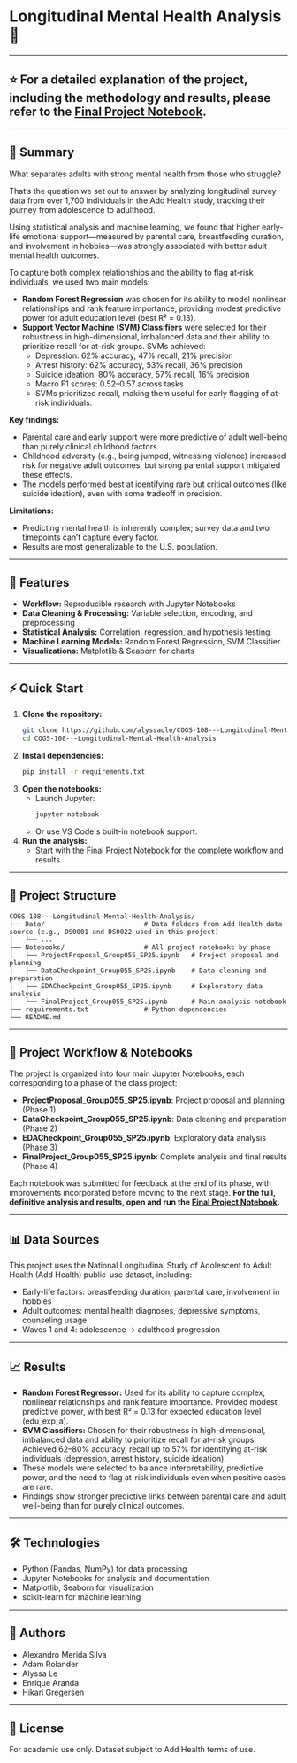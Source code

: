 


# Longitudinal Mental Health Analysis 🧠
---

## ⭐ For a detailed explanation of the project, including the methodology and results, please refer to the [Final Project Notebook](Notebooks/FinalProject_Group055_SP25.ipynb).

---

## 📝 Summary

What separates adults with strong mental health from those who struggle? 

That’s the question we set out to answer by analyzing longitudinal survey data from over 1,700 individuals in the Add Health study, tracking their journey from adolescence to adulthood.

Using statistical analysis and machine learning, we found that higher early-life emotional support—measured by parental care, breastfeeding duration, and involvement in hobbies—was strongly associated with better adult mental health outcomes.

To capture both complex relationships and the ability to flag at-risk individuals, we used two main models:
- **Random Forest Regression** was chosen for its ability to model nonlinear relationships and rank feature importance, providing modest predictive power for adult education level (best R² = 0.13).
- **Support Vector Machine (SVM) Classifiers** were selected for their robustness in high-dimensional, imbalanced data and their ability to prioritize recall for at-risk groups. SVMs achieved:
	- Depression: 62% accuracy, 47% recall, 21% precision
	- Arrest history: 62% accuracy, 53% recall, 36% precision
	- Suicide ideation: 80% accuracy, 57% recall, 16% precision
	- Macro F1 scores: 0.52–0.57 across tasks
	- SVMs prioritized recall, making them useful for early flagging of at-risk individuals.

**Key findings:**
- Parental care and early support were more predictive of adult well-being than purely clinical childhood factors.
- Childhood adversity (e.g., being jumped, witnessing violence) increased risk for negative adult outcomes, but strong parental support mitigated these effects.
- The models performed best at identifying rare but critical outcomes (like suicide ideation), even with some tradeoff in precision.

**Limitations:**
- Predicting mental health is inherently complex; survey data and two timepoints can’t capture every factor.
- Results are most generalizable to the U.S. population.

---

## 🚀 Features

- **Workflow:** Reproducible research with Jupyter Notebooks
- **Data Cleaning & Processing:** Variable selection, encoding, and preprocessing
- **Statistical Analysis:** Correlation, regression, and hypothesis testing
- **Machine Learning Models:** Random Forest Regression, SVM Classifier
- **Visualizations:** Matplotlib & Seaborn for charts

---



## ⚡ Quick Start

1. **Clone the repository:**
	```bash
	git clone https://github.com/alyssaqle/COGS-108---Longitudinal-Mental-Health-Analysis.git
	cd COGS-108---Longitudinal-Mental-Health-Analysis
	```
2. **Install dependencies:**
	```bash
	pip install -r requirements.txt
	```
3. **Open the notebooks:**
	- Launch Jupyter:
	  ```bash
	  jupyter notebook
	  ```
	- Or use VS Code's built-in notebook support.
4. **Run the analysis:**
	- Start with the [Final Project Notebook](Notebooks/FinalProject_Group055_SP25.ipynb) for the complete workflow and results.

---




## 📂 Project Structure

```
COGS-108---Longitudinal-Mental-Health-Analysis/
├── Data/                         # Data folders from Add Health data source (e.g., DS0001 and DS0022 used in this project)
│   └── ...
├── Notebooks/                    # All project notebooks by phase
│   ├── ProjectProposal_Group055_SP25.ipynb   # Project proposal and planning
│   ├── DataCheckpoint_Group055_SP25.ipynb    # Data cleaning and preparation
│   ├── EDACheckpoint_Group055_SP25.ipynb     # Exploratory data analysis
│   └── FinalProject_Group055_SP25.ipynb      # Main analysis notebook
├── requirements.txt              # Python dependencies
└── README.md
```

---


## 📓 Project Workflow & Notebooks

The project is organized into four main Jupyter Notebooks, each corresponding to a phase of the class project:

- **ProjectProposal_Group055_SP25.ipynb**: Project proposal and planning (Phase 1)
- **DataCheckpoint_Group055_SP25.ipynb**: Data cleaning and preparation (Phase 2)
- **EDACheckpoint_Group055_SP25.ipynb**: Exploratory data analysis (Phase 3)
- **FinalProject_Group055_SP25.ipynb**: Complete analysis and final results (Phase 4)

Each notebook was submitted for feedback at the end of its phase, with improvements incorporated before moving to the next stage. **For the full, definitive analysis and results, open and run the [Final Project Notebook](Notebooks/FinalProject_Group055_SP25.ipynb).**

---


## 📊 Data Sources

This project uses the National Longitudinal Study of Adolescent to Adult Health (Add Health) public-use dataset, including:

- Early-life factors: breastfeeding duration, parental care, involvement in hobbies
- Adult outcomes: mental health diagnoses, depressive symptoms, counseling usage
- Waves 1 and 4: adolescence → adulthood progression

---


## 📈 Results

- **Random Forest Regressor:** Used for its ability to capture complex, nonlinear relationships and rank feature importance. Provided modest predictive power, with best R² = 0.13 for expected education level (edu_exp_a).
- **SVM Classifiers:** Chosen for their robustness in high-dimensional, imbalanced data and ability to prioritize recall for at-risk groups. Achieved 62–80% accuracy, recall up to 57% for identifying at-risk individuals (depression, arrest history, suicide ideation).
- These models were selected to balance interpretability, predictive power, and the need to flag at-risk individuals even when positive cases are rare.
- Findings show stronger predictive links between parental care and adult well-being than for purely clinical outcomes.

---


## 🛠️ Technologies

- Python (Pandas, NumPy) for data processing
- Jupyter Notebooks for analysis and documentation
- Matplotlib, Seaborn for visualization
- scikit-learn for machine learning

---


## 👥 Authors

- Alexandro Merida Silva
- Adam Rolander
- Alyssa Le
- Enrique Aranda
- Hikari Gregersen

---


## 📜 License

For academic use only. Dataset subject to Add Health terms of use.

